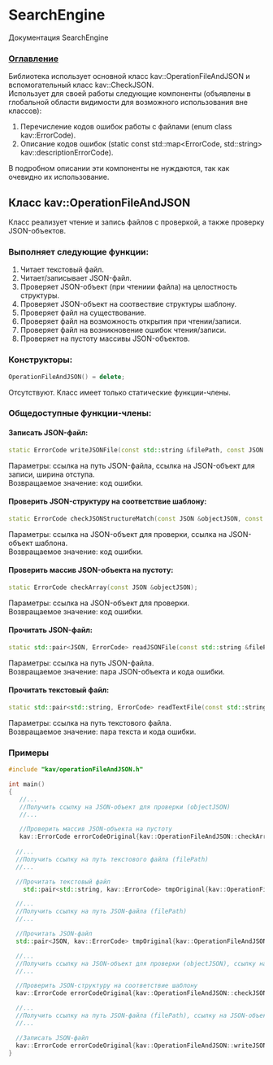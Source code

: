 
# SearchEngine
Документация SearchEngine

### [Оглавление](../index.md)
Библиотека использует основной класс kav::OperationFileAndJSON и вспомогательный класс kav::CheckJSON.\
Использует для своей работы следующие компоненты (объявлены в глобальной области видимости для возможного использования вне классов):
1. Перечисление кодов ошибок работы с файлами (enum class kav::ErrorCode).
2. Описание кодов ошибок (static const std::map<ErrorCode, std::string> kav::descriptionErrorCode).

В подробном описании эти компоненты не нуждаются, так как очевидно их использование.

## Класс kav::OperationFileAndJSON
Класс реализует чтение и запись файлов с проверкой, а также проверку JSON-объектов.
### Выполняет следующие функции:
1. Читает текстовый файл.
2. Читает/записывает JSON-файл.
5. Проверяет JSON-объект (при чтениии файла) на целостность структуры.
6. Проверяет JSON-объект на соотвествие структуры шаблону.
7. Проверяет файл на существование.
8. Проверяет файл на возможность открытия при чтении/записи.
9. Проверяет файл на возникновение ошибок чтения/записи.
10. Проверяет на пустоту массивы JSON-объектов.
### Конструкторы:
```cpp
OperationFileAndJSON() = delete;
```
Отсутствуют. Класс имеет только статические функции-члены.
### Общедоступные функции-члены:
#### Записать JSON-файл:
```cpp
static ErrorCode writeJSONFile(const std::string &filePath, const JSON &objectJSON, const int formatByWidth = 2);
```
Параметры: ссылка на путь JSON-файла, ссылка на JSON-объект для записи, ширина отступа.\
Возвращаемое значение: код ошибки.
#### Проверить JSON-структуру на соответствие шаблону:
```cpp
static ErrorCode checkJSONStructureMatch(const JSON &objectJSON, const JSON &objectJSONTemplate);
```
Параметры: ссылка на JSON-объект для проверки, ссылка на JSON-объект шаблона.\
Возвращаемое значение: код ошибки.
#### Проверить массив JSON-объекта на пустоту:
```cpp
static ErrorCode checkArray(const JSON &objectJSON);
```
Параметры: ссылка на JSON-объект для проверки.\
Возвращаемое значение: код ошибки.
#### Прочитать JSON-файл:
```cpp
static std::pair<JSON, ErrorCode> readJSONFile(const std::string &filePath);
```
Параметры: ссылка на путь JSON-файла.\
Возвращаемое значение: пара JSON-объекта и кода ошибки.
#### Прочитать текстовый файл:
```cpp
static std::pair<std::string, ErrorCode> readTextFile(const std::string &filePath);
```
Параметры: ссылка на путь текстового файла.\
Возвращаемое значение: пара текста и кода ошибки.
### Примеры
```cpp
#include "kav/operationFileAndJSON.h"

int main()
{
   //...
   //Получить ссылку на JSON-объект для проверки (objectJSON)
   //...

   //Проверить массив JSON-объекта на пустоту
   kav::ErrorCode errorCodeOriginal{kav::OperationFileAndJSON::checkArray(objectJSON)};
      
  //...
  //Получить ссылку на путь текстового файла (filePath)
  //...

  //Прочитать текстовый файл
    std::pair<std::string, kav::ErrorCode> tmpOriginal{kav::OperationFileAndJSON::readTextFile(filePath)};

  //...
  //Получить ссылку на путь JSON-файла (filePath)
  //...

  //Прочитать JSON-файл
  std::pair<JSON, kav::ErrorCode> tmpOriginal{kav::OperationFileAndJSON::readJSONFile(filePath)};

  //...
  //Получить ссылку на JSON-объект для проверки (objectJSON), ссылку на JSON-объект шаблона (objectJSONTemplate)
  //...

  //Проверить JSON-структуру на соответствие шаблону
  kav::ErrorCode errorCodeOriginal{kav::OperationFileAndJSON::checkJSONStructureMatch(objectJSON, objectJSONTemplate)};

  //...
  //Получить ссылку на путь JSON-файла (filePath), ссылку на JSON-объект для записи (objectJSON), ширину отступа (formatByWidth)
  //...

  //Записать JSON-файл
  kav::ErrorCode errorCodeOriginal{kav::OperationFileAndJSON::writeJSONFile(filePath, objectJSON, formatByWidth)};
}
```
